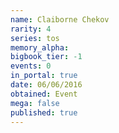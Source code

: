 ```yaml
---
name: Claiborne Chekov
rarity: 4
series: tos
memory_alpha:
bigbook_tier: -1
events: 0
in_portal: true
date: 06/06/2016
obtained: Event
mega: false
published: true
---
```




